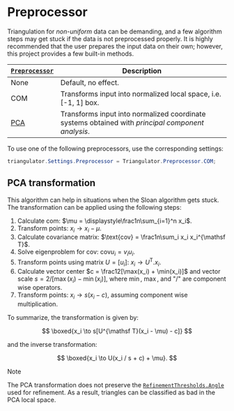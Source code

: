 # Preprocessor

Triangulation for *non-uniform* data can be demanding, and a few algorithm steps may get stuck if the data is not preprocessed properly.
It is highly recommended that the user prepares the input data on their own; however, this project provides a few built-in methods.

| [`Preprocessor`][preprocessor] | Description        |
|--------------|--------------------|
| None         | Default, no effect. |
| COM          | Transforms input into normalized local space, i.e. [-1, 1] box. |
| [PCA](#pca-transformation) | Transforms input into normalized coordinate systems obtained with *principal component analysis*. |

To use one of the following preprocessors, use the corresponding settings:

```csharp
triangulator.Settings.Preprocessor = Triangulator.Preprocessor.COM;
```

## PCA transformation

This algorithm can help in situations when the Sloan algorithm gets stuck.
The transformation can be applied using the following steps:

1. Calculate com: $\mu = \displaystyle\frac1n\sum_{i=1}^n x_i$.
2. Transform points: $x_i \to x_i -\mu$.
3. Calculate covariance matrix: $\text{cov} = \frac1n\sum_i x_i x_i^{\mathsf T}$.
4. Solve eigenproblem for $\text{cov}$: $\text{cov}u_i =v_i u_i$.
5. Transform points using matrix $U = [u_i]$: $x_i \to U^{\mathsf T} .x_i$.
6. Calculate vector center $c = \frac12[\max(x_i) + \min(x_i)]$ and vector scale $s=2/[\max(x_i) - \min(x_i)]$, where $\min$, $\max$, and "$/$" are component wise operators.
7. Transform points: $x_i \to  s (x_i-c)$, assuming component wise multiplication.

To summarize, the transformation is given by:

$$
\boxed{x_i \to s[U^{\mathsf T}(x_i - \mu) - c]}
$$

and the inverse transformation:

$$
\boxed{x_i \to U(x_i / s + c) + \mu}.
$$

> [!NOTE]  
> The PCA transformation does not preserve the [`RefinementThresholds.Angle`][angle] used for refinement.
> As a result, triangles can be classified as bad in the PCA local space.

[angle]: xref:andywiecko.BurstTriangulator.Triangulator.RefinementThresholds.Angle
[preprocessor]: xref:andywiecko.BurstTriangulator.Triangulator.Preprocessor
